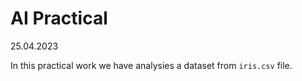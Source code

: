 # AI Practical 
25.04.2023

In this practical work we have analysies a dataset from `iris.csv` file.